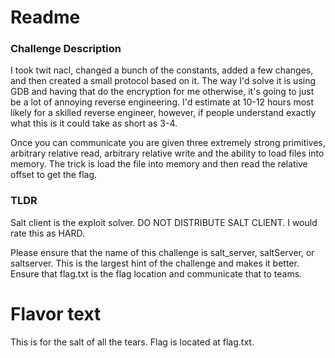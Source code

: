 # Readme
### Challenge Description
I took twit nacl, changed a bunch of the constants, added a few changes, and then created a small protocol based on it.  The way I'd solve it is using GDB and having that do the encryption for me otherwise, it's going to just be a lot of annoying reverse engineering.  I'd estimate at 10-12 hours most likely for a skilled reverse engineer, however, if people understand exactly what this is it could take as short as 3-4. 

Once you can communicate you are given three extremely strong primitives, arbitrary relative read, arbitrary relative write and the ability to load files into memory. The trick is load the file into memory and then read the relative offset to get the flag.

### TLDR
Salt client is the exploit solver.
DO NOT DISTRIBUTE SALT CLIENT.
I would rate this as HARD.

Please ensure that the name of this challenge is salt_server, saltServer, or saltserver.  This is the largest hint of the challenge and makes it better.
Ensure that flag.txt is the flag location and communicate that to teams.



# Flavor text
This is for the salt of all the tears.  Flag is located at flag.txt.
